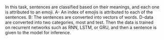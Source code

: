 In this task, sentences are classified based on their meanings, and each one is attributed to an emoji. A- An index of emojis is attributed to each of the sentences. B: The sentences are converted into vectors of words. D-data are converted into two categories, most and test. Then the data is trained on recurrent networks such as RNN, LSTM, or GRU, and then a sentence is given to the model for inference.

